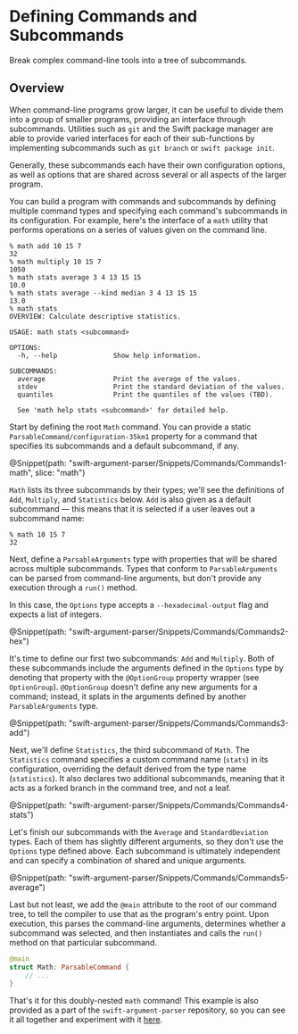 # Defining Commands and Subcommands

Break complex command-line tools into a tree of subcommands.

## Overview

When command-line programs grow larger, it can be useful to divide them into a group of smaller programs, providing an interface through subcommands. Utilities such as `git` and the Swift package manager are able to provide varied interfaces for each of their sub-functions by implementing subcommands such as `git branch` or `swift package init`.

Generally, these subcommands each have their own configuration options, as well as options that are shared across several or all aspects of the larger program.

You can build a program with commands and subcommands by defining multiple command types and specifying each command's subcommands in its configuration. For example, here's the interface of a `math` utility that performs operations on a series of values given on the command line.

```
% math add 10 15 7
32
% math multiply 10 15 7
1050
% math stats average 3 4 13 15 15
10.0
% math stats average --kind median 3 4 13 15 15
13.0
% math stats
OVERVIEW: Calculate descriptive statistics.

USAGE: math stats <subcommand>

OPTIONS:
  -h, --help              Show help information.

SUBCOMMANDS:
  average                 Print the average of the values.
  stdev                   Print the standard deviation of the values.
  quantiles               Print the quantiles of the values (TBD).

  See 'math help stats <subcommand>' for detailed help.
```

Start by defining the root `Math` command. You can provide a static ``ParsableCommand/configuration-35km1`` property for a command that specifies its subcommands and a default subcommand, if any.

@Snippet(path: "swift-argument-parser/Snippets/Commands/Commands1-math", slice: "math")

`Math` lists its three subcommands by their types; we'll see the definitions of `Add`, `Multiply`, and `Statistics` below. `Add` is also given as a default subcommand — this means that it is selected if a user leaves out a subcommand name:

```
% math 10 15 7
32
```

Next, define a ``ParsableArguments`` type with properties that will be shared across multiple subcommands. Types that conform to `ParsableArguments` can be parsed from command-line arguments, but don't provide any execution through a `run()` method.

In this case, the `Options` type accepts a `--hexadecimal-output` flag and expects a list of integers.

@Snippet(path: "swift-argument-parser/Snippets/Commands/Commands2-hex")

It's time to define our first two subcommands: `Add` and `Multiply`. Both of these subcommands include the arguments defined in the `Options` type by denoting that property with the `@OptionGroup` property wrapper (see ``OptionGroup``). `@OptionGroup` doesn't define any new arguments for a command; instead, it splats in the arguments defined by another `ParsableArguments` type.

@Snippet(path: "swift-argument-parser/Snippets/Commands/Commands3-add")

Next, we'll define `Statistics`, the third subcommand of `Math`. The `Statistics` command specifies a custom command name (`stats`) in its configuration, overriding the default derived from the type name (`statistics`). It also declares two additional subcommands, meaning that it acts as a forked branch in the command tree, and not a leaf.

@Snippet(path: "swift-argument-parser/Snippets/Commands/Commands4-stats")

Let's finish our subcommands with the `Average` and `StandardDeviation` types. Each of them has slightly different arguments, so they don't use the `Options` type defined above. Each subcommand is ultimately independent and can specify a combination of shared and unique arguments.

@Snippet(path: "swift-argument-parser/Snippets/Commands/Commands5-average")

Last but not least, we add the `@main` attribute to the root of our command tree, to tell the compiler to use that as the program's entry point. Upon execution, this parses the command-line arguments, determines whether a subcommand was selected, and then instantiates and calls the `run()` method on that particular subcommand.

```swift
@main
struct Math: ParsableCommand {
    // ...
}
```

That's it for this doubly-nested `math` command! This example is also provided as a part of the `swift-argument-parser` repository, so you can see it all together and experiment with it [here](https://github.com/apple/swift-argument-parser/blob/main/Examples/math/Math.swift).
